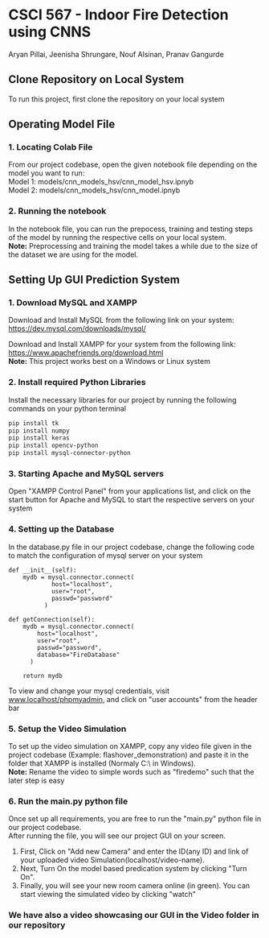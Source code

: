 
# CSCI 567 - Indoor Fire Detection using CNNS
  
Aryan Pillai, Jeenisha Shrungare, Nouf Alsinan, Pranav Gangurde

## Clone Repository on Local System ##

To run this project, first clone the repository on your local system

## Operating Model File ##

### 1. Locating Colab File ###

From our project codebase, open the given notebook file depending on the model you want to run:   
Model 1: models/cnn_models_hsv/cnn_model_hsv.ipnyb  
Model 2: models/cnn_models_hsv/cnn_model.ipnyb   

### 2. Running the notebook ###

In the notebook file, you can run the prepocess, training and testing steps of the model by running the respective cells on your local system.   
**Note:** Preprocessing and training the model takes a while due to the size of the dataset we are using for the model.

## Setting Up GUI Prediction System ##

### 1. Download MySQL and XAMPP ###

Download and Install MySQL from the following link on your system:   
https://dev.mysql.com/downloads/mysql/   
    
Download and Install XAMPP for your system from the following link:   
https://www.apachefriends.org/download.html    
**Note:** This project works best on a Windows or Linux system

### 2. Install required Python Libraries ###

Install the necessary libraries for our project by running the following commands on your python terminal

```bash
pip install tk
pip install numpy
pip install keras
pip install opencv-python
pip install mysql-connector-python
```

### 3. Starting Apache and MySQL servers ###

Open "XAMPP Control Panel" from your applications list, and click on the start button for Apache and MySQL to start the respective servers on your system

### 4. Setting up the Database ###

In the database.py file in our project codebase, change the following code to match the configuration of mysql server on your system
```code
def __init__(self):
    mydb = mysql.connector.connect(
            host="localhost",
            user="root",
            passwd="password"
          )
```

```code
def getConnection(self):
    mydb = mysql.connector.connect(
        host="localhost",
        user="root",
        passwd="password",
        database="FireDatabase"
      )

    return mydb
```

To view and change your mysql credentials, visit www.localhost/phpmyadmin, and click on "user accounts" from the header bar

### 5. Setup the Video Simulation ###

To set up the video simulation on XAMPP, copy any video file given in the project codebase (Example: flashover_demonstration) and paste it in the folder that XAMPP is installed (Normaly C:\ in Windows).   
**Note:** Rename the video to simple words such as "firedemo" such that the later step is easy

### 6. Run the main.py python file ###

Once set up all requirements, you are free to run the "main.py" python file in our project codebase.    
After running the file, you will see our project GUI on your screen.   
1. First, Click on "Add new Camera" and enter the ID(any ID) and link of your uploaded video Simulation(localhost/video-name).   
2. Next, Turn On the model based predication system by clicking "Turn On".   
3. Finally, you will see your new room camera online (in green). You can start viewing the simulated video by clicking "watch"

### We have also a video showcasing our GUI in the Video folder in our repository ###
